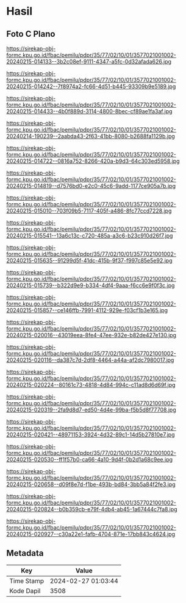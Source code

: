# Hasil

## Foto C Plano

https://sirekap-obj-formc.kpu.go.id/fbac/pemilu/pdpr/35/77/02/10/01/3577021001002-20240215-014133--3b2c08ef-9111-4347-a5fc-0d32afada626.jpg

https://sirekap-obj-formc.kpu.go.id/fbac/pemilu/pdpr/35/77/02/10/01/3577021001002-20240215-014242--7f8974a2-fc66-4d51-b445-93309b9e5189.jpg

https://sirekap-obj-formc.kpu.go.id/fbac/pemilu/pdpr/35/77/02/10/01/3577021001002-20240215-014433--4b0f889d-3114-4800-8bec-cf89ae1fa3af.jpg

https://sirekap-obj-formc.kpu.go.id/fbac/pemilu/pdpr/35/77/02/10/01/3577021001002-20240214-190239--2aabda43-2f63-41bb-8080-b2688fa1129b.jpg

https://sirekap-obj-formc.kpu.go.id/fbac/pemilu/pdpr/35/77/02/10/01/3577021001002-20240215-014722--0816a752-8266-420a-b9d3-64c303ed5958.jpg

https://sirekap-obj-formc.kpu.go.id/fbac/pemilu/pdpr/35/77/02/10/01/3577021001002-20240215-014819--d7576bd0-e2c0-45c6-9add-1177ce905a7b.jpg

https://sirekap-obj-formc.kpu.go.id/fbac/pemilu/pdpr/35/77/02/10/01/3577021001002-20240215-015010--703f09b5-7117-405f-a486-8fc77ccd7228.jpg

https://sirekap-obj-formc.kpu.go.id/fbac/pemilu/pdpr/35/77/02/10/01/3577021001002-20240215-015541--13a6c13c-c720-485a-a3c6-b23c910d26f7.jpg

https://sirekap-obj-formc.kpu.go.id/fbac/pemilu/pdpr/35/77/02/10/01/3577021001002-20240215-015635--91299d5f-41dc-415b-9f37-f997c85e5e92.jpg

https://sirekap-obj-formc.kpu.go.id/fbac/pemilu/pdpr/35/77/02/10/01/3577021001002-20240215-015739--b322d9e9-b334-4df4-9aaa-f6cc6e9f0f3c.jpg

https://sirekap-obj-formc.kpu.go.id/fbac/pemilu/pdpr/35/77/02/10/01/3577021001002-20240215-015857--ce146ffb-7991-4112-929e-f03cf1b3e165.jpg

https://sirekap-obj-formc.kpu.go.id/fbac/pemilu/pdpr/35/77/02/10/01/3577021001002-20240215-020016--43019eea-8fe4-47ee-932e-b82de427e130.jpg

https://sirekap-obj-formc.kpu.go.id/fbac/pemilu/pdpr/35/77/02/10/01/3577021001002-20240215-020116--da387c7d-2df8-4464-a44a-af2dc7980017.jpg

https://sirekap-obj-formc.kpu.go.id/fbac/pemilu/pdpr/35/77/02/10/01/3577021001002-20240215-020224--80161c73-4818-4d84-994c-c11ad8d6d69f.jpg

https://sirekap-obj-formc.kpu.go.id/fbac/pemilu/pdpr/35/77/02/10/01/3577021001002-20240215-020319--2fa9d8d7-ed50-4d4e-99ba-f5b5d8f77708.jpg

https://sirekap-obj-formc.kpu.go.id/fbac/pemilu/pdpr/35/77/02/10/01/3577021001002-20240215-020421--48971153-3924-4d32-89c1-14d5b27810e7.jpg

https://sirekap-obj-formc.kpu.go.id/fbac/pemilu/pdpr/35/77/02/10/01/3577021001002-20240215-020530--ff1f57b0-ca66-4a10-9d4f-0b2d1a68c9ee.jpg

https://sirekap-obj-formc.kpu.go.id/fbac/pemilu/pdpr/35/77/02/10/01/3577021001002-20240215-020658--d09f8e7d-f1be-493b-bd84-3bb5a84f2fe3.jpg

https://sirekap-obj-formc.kpu.go.id/fbac/pemilu/pdpr/35/77/02/10/01/3577021001002-20240215-020824--b0b359cb-e79f-4db4-ab45-1a67444c7fa8.jpg

https://sirekap-obj-formc.kpu.go.id/fbac/pemilu/pdpr/35/77/02/10/01/3577021001002-20240215-020927--c30a22e1-fafb-4704-871e-17bb843c4624.jpg


## Metadata

| Key        | Value               |
| ---------- | ------------------- |
| Time Stamp | 2024-02-27 01:03:44 |
| Kode Dapil | 3508                |



